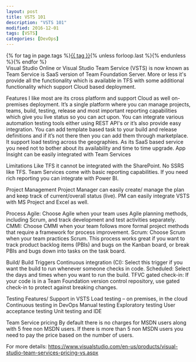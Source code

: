 ```yaml
---
layout: post
title: VSTS 101
description: "VSTS 101"
modified: 2016-12-01
tags: [VSTS]
categories: [DevOps]
---
```

<div class="entry-meta">
         <span class="entry-tags">{% for tag in page.tags %}<a href="{{ site.url }}/tags#{{ tag }}" title="Pages tagged {{ tag }}" class="tag"><span class="term">{{ tag }}</span></a>{% unless forloop.last %}{% endunless %}{% endfor %}</span>
</div>
Visual Studio Online or Visual Studio Team Service (VSTS) is now known as Team Service is SaaS version of Team Foundation Server. More or less it's provide all the functionality which is available in TFS with some additional functionality which support Cloud based deployment.

Features I like most are
    its cross platform and support Cloud as well on-premises deployment.
    It’s a single platform where you can manage projects, teams, build, testing, release and most important reporting capabilities which give you live status so you can act upon.
    You can integrate various automation testing tools either using REST API's or it’s also provide easy integration.
    You can add template based task to your build and release definitions and if it’s not there then you can add them through marketplace.
    It support load testing across the geographies.
    As its SaaS based service you need not to bother about its availability and time to time upgrade.
    App Insight can be easily integrated with Team Services

Limitations
    Like TFS it cannot be integrated with the SharePoint.
    No SSRS like TFS. Team Services come with basic reporting capabilities. If you need rich reporting you can integrate with Power BI.

Project Management
    Project Manager can easily create/ manage the plan and keep track of current/overall status (live).
    PM can easily integrate VSTS with MS Project and Excel as well.

Process
    Agile: Choose Agile when your team uses Agile planning methods, including Scrum, and track development and test activities separately.
    CMMI: Choose CMMI when your team follows more formal project methods that require a framework for process improvement.
    Scrum: Choose Scrum when your team practices Scrum. This process works great if you want to track product backlog items (PBIs) and bugs on the Kanban board, or break PBIs and bugs down into tasks on the task board.

Build/ Build Triggers
    Continuous integration (CI): Select this trigger if you want the build to run whenever someone checks in code. 
    Scheduled: Select the days and times when you want to run the build.
    TFVC gated check-in: If your code is in a Team Foundation version control repository, use gated check-in to protect against breaking changes.

Testing Features/ Support in VSTS
    Load testing – on premises, in the cloud
    Continuous testing in DevOps
    Manual testing
    Exploratory testing
    User acceptance testing
    Unit testing and IDE

Team Service pricing
    By default there is no charges for MSDN users along with 5 free non MSDN users. If there is more than 5 non MSDN users you need to pay the price based on the number of users.

For more details: https://www.visualstudio.com/en-us/products/visual-studio-team-services-pricing-vs.aspx